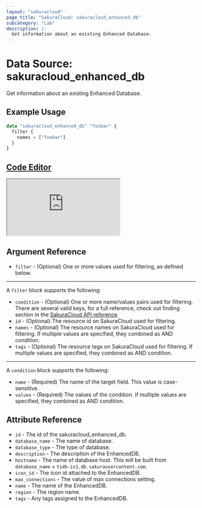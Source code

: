 ```yaml
---
layout: "sakuracloud"
page_title: "SakuraCloud: sakuracloud_enhanced_db"
subcategory: "Lab"
description: |-
  Get information about an existing Enhanced Database.
---
```


# Data Source: sakuracloud_enhanced_db

Get information about an existing Enhanced Database.

## Example Usage

```tf
data "sakuracloud_enhanced_db" "foobar" {
  filter {
    names = ["foobar"]
  }
}
```

<div class="editor">

<h2><a href="https://zouen-alpha.usacloud.jp/#data/enhanced_db" target="_blank" rel="noopener noreferrer">Code Editor</a></h2>

<iframe src="https://zouen-alpha.usacloud.jp/#data/enhanced_db"></iframe>

</div>


## Argument Reference

* `filter` - (Optional) One or more values used for filtering, as defined below.


---

A `filter` block supports the following:

* `condition` - (Optional) One or more name/values pairs used for filtering. There are several valid keys, for a full reference, check out finding section in the [SakuraCloud API reference](https://developer.sakura.ad.jp/cloud/api/1.1/).
* `id` - (Optional) The resource id on SakuraCloud used for filtering.
* `names` - (Optional) The resource names on SakuraCloud used for filtering. If multiple values are specified, they combined as AND condition.
* `tags` - (Optional) The resource tags on SakuraCloud used for filtering. If multiple values are specified, they combined as AND condition.

---

A `condition` block supports the following:

* `name` - (Required) The name of the target field. This value is case-sensitive.
* `values` - (Required) The values of the condition. If multiple values are specified, they combined as AND condition.


## Attribute Reference

* `id` - The id of the sakuracloud_enhanced_db.
* `database_name` - The name of database.
* `database_type` - The type of database.
* `description` - The description of the EnhancedDB.
* `hostname` - The name of database host. This will be built from `database_name` + `tidb-is1.db.sakurausercontent.com`.
* `icon_id` - The icon id attached to the EnhancedDB.
* `max_connections` - The value of max connections setting.
* `name` - The name of the EnhancedDB.
* `region` - The region name.
* `tags` - Any tags assigned to the EnhancedDB.

